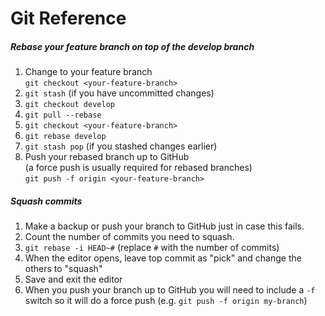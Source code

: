 Git Reference
=============

##### Rebase your feature branch on top of the develop branch
1. Change to your feature branch<br />`git checkout <your-feature-branch>`
1. `git stash` (if you have uncommitted changes)
1. `git checkout develop`
1. `git pull --rebase`
1. `git checkout <your-feature-branch>`
1. `git rebase develop`
1. `git stash pop` (if you stashed changes earlier)
1. Push your rebased branch up to GitHub<br />(a force push is usually required for rebased branches)<br />`git push -f origin <your-feature-branch>`

##### Squash commits
1. Make a backup or push your branch to GitHub just in case this fails.
1. Count the number of commits you need to squash.
1. `git rebase -i HEAD~#` (replace `#` with the number of commits)
1. When the editor opens, leave top commit as "pick" and change the others to "squash"
1. Save and exit the editor
1. When you push your branch up to GitHub you will need to include a `-f` switch so it will do a force push (e.g. `git push -f origin my-branch`)
